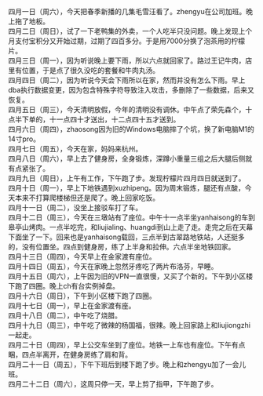 四月一日（周六），今天把春季新播的几集毛雪汪看了。zhengyu在公司加班。晚上拖了地板。</br>
四月二日（周日），试了一下老鸭集的外卖，一个人吃半只没问题。晚上发现上个月支付宝积分又开始过期，过期了四百多分。于是用7000分换了泡茶用的柠檬片。</br>
四月三日（周一），因为听说晚上要下雨，所以六点就回家了。路过王记牛肉，店里有位置，于是点了很久没吃的套餐和牛肉丸汤。</br>
四月四日（周二），因为听说今天会下雨所以在家，然而并没有怎么下雨。早上dba执行数据变更，因为包含特殊字符导致注入攻击，多删除了一些数据，后来又恢复。</br>
四月五日（周三），今天清明放假，今年的清明没有调休。中午点了荣先森个，十点半下单的，十一点四十才送出，十二点四十五才送到。</br>
四月六日（周四），zhaosong因为旧的Windows电脑摔了个坑，换了新电脑M1的14寸pro。</br>
四月七日（周五），今天在家，妈妈来杭州。</br>
四月八日（周六），早上去了健身房，全身锻炼，深蹲小重量三组之后大腿后侧就有点紧张了。</br>
四月九日（周日），上午有工作，下午跑了步。发现柠檬片四月四日就送到了。</br>
四月十日（周一），早上下地铁遇到xuzhipeng。因为周末锻炼，腿还有点酸，今天本来不打算爬楼梯但还是爬了。晚上回家吃饭。</br>
四月十一日（周二），没坐上接驳车打了车。</br>
四月十二日（周三），今天在三墩站有了座位。中午十一点半坐yanhaisong的车到皋亭山烤肉。一点半吃完，和liujialing、huangdi到山上走了走。走完之后在天幕下面坐了一下。回来也是yanhaisong载回，三点半到古翠路地铁站，人还挺多的，没有位置坐。四点到健身房，练了上半身和拉伸。六点半坐地铁回家。</br>
四月十三日（周四），今天早上在金家渡有座位。</br>
四月十四日（周五），今天在家晚上忽然牙疼吃了两片布洛芬，早睡。</br>
四月十五日（周六），上午因为旧的VPN一直很慢，又买了个新的。下午到小区楼下跑了四圈。晚上ch有台实例掉盘。</br>
四月十六日（周日），下午到小区楼下跑了四圈。</br>
四月十七日（周一），早上在金家渡有座。</br>
四月十八日（周二），中午吃了烧腊。</br>
四月十九日（周三），中午吃了微辣的杨国福，很辣。晚上回家路上和liujiongzhi一起走。</br>
四月二十日（周四），早上公交车坐到了座位。地铁一上车也有座位。下午有点睏，四点半离开，在健身房练了肩和背。</br>
四月二十一日（周五），下午下班后到楼下跑了步。晚上和zhengyu加了一会儿班。</br>
四月二十二日（周六），这周只停一天，早上剪了指甲，下午跑了步。</br>
